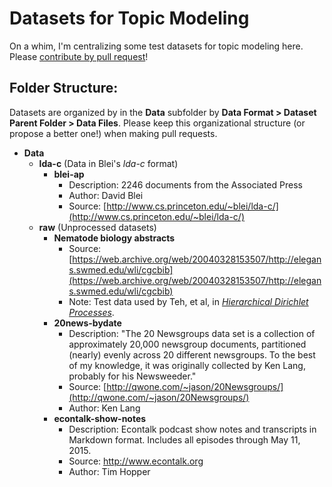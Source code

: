 # Datasets for Topic Modeling

On a whim, I'm centralizing some test datasets for topic modeling here. Please [contribute by pull request](http://stackoverflow.com/a/14680805/982745)!

## Folder Structure:

Datasets are organized by in the __Data__ subfolder by __Data Format > Dataset Parent Folder > Data Files__. Please keep this organizational structure (or propose a better one!) when making pull requests.

* __Data__
    - __lda-c__ (Data in Blei's _lda-c_ format)
        + __blei-ap__
            * Description: 2246 documents from the Associated Press
            * Author: David Blei
            * Source: [http://www.cs.princeton.edu/~blei/lda-c/](http://www.cs.princeton.edu/~blei/lda-c/)
    - __raw__ (Unprocessed datasets)
        + __Nematode biology abstracts__
            * Source: [https://web.archive.org/web/20040328153507/http://elegans.swmed.edu/wli/cgcbib](https://web.archive.org/web/20040328153507/http://elegans.swmed.edu/wli/cgcbib)
            * Note: Test data used by Teh, et al, in [_Hierarchical Dirichlet Processes_](http://www.cs.berkeley.edu/~jordan/papers/hierarchical-dp.pdf).
        + __20news-bydate__
            * Description: "The 20 Newsgroups data set is a collection of approximately 20,000 newsgroup documents, partitioned (nearly) evenly across 20 different newsgroups. To the best of my knowledge, it was originally collected by Ken Lang, probably for his Newsweeder."
            * Source: [http://qwone.com/~jason/20Newsgroups/](http://qwone.com/~jason/20Newsgroups/)
            * Author: Ken Lang
        + __econtalk-show-notes__
            * Description: Econtalk podcast show notes and transcripts in Markdown format. Includes all episodes through May 11, 2015.
            * Source: http://www.econtalk.org
            * Author: Tim Hopper